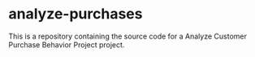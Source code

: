 # analyze-purchases
This is a repository containing the source code for a Analyze Customer Purchase Behavior Project project.
